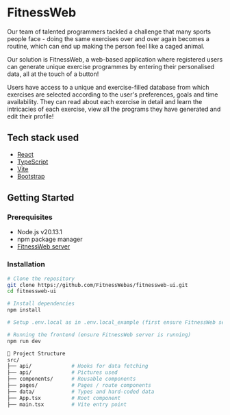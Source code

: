 # FitnessWeb

Our team of talented programmers tackled a challenge that many sports people face - doing the same exercises over and over again becomes a routine, which can end up making the person feel like a caged animal.

Our solution is FitnessWeb, a web-based application where registered users can generate unique exercise programmes by entering their personalised data, all at the touch of a button!

Users have access to a unique and exercise-filled database from which exercises are selected according to the user's preferences, goals and time availability. They can read about each exercise in detail and learn the intricacies of each exercise, view all the programs they have generated and edit their profile!

## Tech stack used

- [React](https://reactjs.org/)
- [TypeScript](https://www.typescriptlang.org/)
- [Vite](https://vitejs.dev/)
- [Bootstrap](https://getbootstrap.com/)

## Getting Started

### Prerequisites

- Node.js v20.13.1
- npm package manager
- [FitnessWeb server](https://github.com/FitnessWebas/fitnessweb-server)

### Installation

```bash
# Clone the repository
git clone https://github.com/FitnessWebas/fitnessweb-ui.git
cd fitnessweb-ui

# Install dependencies
npm install

# Setup .env.local as in .env.local_example (first ensure FitnessWeb server is setup)

# Running the frontend (ensure FitnessWeb server is running)
npm run dev

📁 Project Structure
src/
├── api/             # Hooks for data fetching
├── api/             # Pictures used
├── components/      # Reusable components
├── pages/           # Pages / route components
├── data/            # Types and hard-coded data
├── App.tsx          # Root component
├── main.tsx         # Vite entry point
